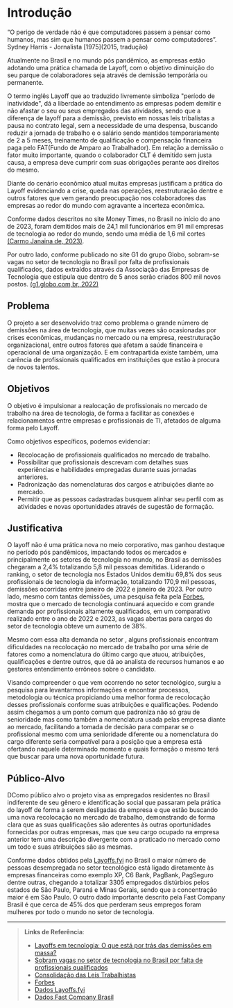 # Introdução

“O perigo de verdade não é que computadores passem a pensar como humanos, mas sim que humanos passem a pensar como computadores”. Sydney Harris - Jornalista [1975](2015, tradução)

Atualmente no Brasil e no mundo pós pandêmico, as empresas estão adotando uma prática chamada de Layoff, com o objetivo diminuição do seu parque de colaboradores seja através de demissão temporária ou permanente.

O termo inglês Layoff que ao traduzido livremente simboliza "período de inatividade", dá a liberdade ao entendimento as empresas podem demitir e não afastar o seu ou seus empregados das atividades, sendo que a diferença de layoff para a demissão, previsto em nossas leis tribalistas a pausa no contrato legal, sem a necessidade de uma despensa, buscando reduzir a jornada de trabalho e o salário sendo mantidos temporariamente de 2 a 5 meses, treinamento de qualificação e compensação financeira paga pelo FAT(Fundo de Amparo ao Trabalhador). Em relação a demissão o fator muito importante, quando o colaborador CLT é demitido sem justa causa, a empresa deve cumprir com suas obrigações perante aos direitos do mesmo. 

Diante do cenário econômico atual muitas empresas justificam a prática do Layoff evidenciando a crise, queda nas operações, reestruturação dentre e outros fatores que vem gerando preocupação nos colaboradores das empresas ao redor do mundo com agravante a incerteza econômica. 

Conforme dados descritos no site Money Times, no Brasil no início do ano de 2023, foram demitidos mais de 24,1 mil funcionários em 91 mil empresas de tecnologia ao redor do mundo, sendo uma média de 1,6 mil cortes [(Carmo Janaina de, 2023)](https://www.google.com/url?q=https://www.moneytimes.com.br/layoffs-em-tecnologia-o-que-esta-por-tras-das-demissoes-em-massa/&sa=D&source=docs&ust=1680144914932432&usg=AOvVaw2WL7p-4WDH1lwC2n-DEet7). 

Por outro lado, conforme publicado no site G1 do grupo Globo, sobram-se vagas no setor de tecnologia no Brasil por falta de profissionais qualificados, dados extraídos através da Associação das Empresas de Tecnologia que estipula que dentro de 5 anos serão criados 800 mil novos postos. [(g1.globo.com,br, 2022)](https://g1.globo.com/jornal-nacional/noticia/2022/09/29/sobram-vagas-no-setor-de-tecnologia-no-brasil-por-falta-de-profissionais-qualificados.ghtml)

## Problema
O projeto a ser desenvolvido traz como problema o grande número de demissões na área de tecnologia, que muitas vezes são ocasionadas por crises econômicas, mudanças no mercado ou na empresa, reestruturação organizacional, entre outros fatores que afetam a saúde financeira e operacional de uma organização. E em contrapartida existe também, uma carência de profissionais qualificados em instituições que estão à procura de novos talentos.

## Objetivos
O objetivo é impulsionar a realocação de profissionais no mercado de trabalho na área de tecnologia, de forma a facilitar as conexões e relacionamentos entre empresas e profissionais de TI, afetados de alguma forma pelo Layoff.

Como objetivos específicos, podemos evidenciar:
* Recolocação de profissionais qualificados no mercado de trabalho.
* Possibilitar que profissionais descrevam com detalhes suas experiências e habilidades empregadas durante suas jornadas anteriores.
* Padronização das nomenclaturas dos cargos e atribuições diante ao mercado.
* Permitir que as pessoas cadastradas busquem alinhar seu perfil com as atividades e novas oportunidades através de sugestão de formação. 

## Justificativa
O layoff não é uma prática nova no meio corporativo, mas ganhou destaque no período pós pandêmicos, impactando todos os mercados e principalmente os setores de tecnologia no mundo, no Brasil as demissões chegaram a 2,4% totalizando 5,8 mil pessoas demitidas. Liderando o ranking, o setor de tecnologia nos  Estados Unidos  demitiu 69,8% dos seus profissionais de tecnologia da informação, totalizando 170,9 mil pessoas, demissões ocorridas  entre janeiro de 2022 e janeiro de 2023. Por outro lado, mesmo com tantas demissões, uma pesquisa feita pela [Forbes](https://forbes.com.br/carreira/2023/01/mercado-tech-continua-aquecido-apesar-das-demissoes), mostra que o mercado de tecnologia continuará aquecido e com grande demanda por profissionais altamente qualificados, em um comparativo realizado entre o ano de 2022 e 2023, as vagas abertas para cargos do  setor de tecnologia obteve um aumento de 38%. 

Mesmo com essa alta demanda no setor , alguns profissionais encontram  dificuldades na recolocação no  mercado de trabalho por uma série de fatores como a nomenclatura do último cargo que atuou, atribuições, qualificações e dentre outros, que dá ao analista de recursos humanos e ao gestores entendimento errôneos sobre o candidato.

Visando compreender o que vem ocorrendo  no setor tecnológico, surgiu a pesquisa para levantarmos informações e encontrar processos, metodologia ou técnica propiciando uma melhor forma de recolocação desses profissionais conforme suas atribuições e qualificações. Podendo assim chegamos a um ponto comum que padroniza não só grau de senioridade mas como  também a nomenclatura usada pelas empresa diante ao mercado, facilitando a tomada de decisão para comparar se o profissional mesmo com uma senioridade diferente ou a nomenclatura do cargo diferente seria compatível para a posição que a empresa está ofertando naquele determinado momento e quais formação o mesmo terá que buscar para uma nova oportunidade futura. 

## Público-Alvo
DComo público alvo o projeto visa as empregados residentes no Brasil indiferente de seu gênero e identificação social que passaram pela prática do layoff de forma a serem desligadas da empresa e que estão buscando uma nova recolocação no mercado de trabalho, demonstrando de forma clara que as suas qualificações são aderentes às outras oportunidades fornecidas por outras empresas, mas que seu cargo ocupado na empresa anterior tem uma descrição divergente com a praticado no mercado como um todo e suas atribuições são as mesmas. 

Conforme dados obtidos pela [Layoffs.fyi](https://airtable.com/shrqYt5kSqMzHV9R5/tbl8c8kanuNB6bPYr?backgroundColor=green&viewControls=on) no Brasil o maior número de pessoas desempregada no setor tecnológico está ligado diretamente às empresas financeiras como exemplo XP, C6 Bank, PagBank, PagSeguro dentre outras, chegando a totalizar 3305 empregados distúrbios pelos estados de São Paulo, Paraná e Minas Gerais, sendo que a concentração maior é em São Paulo.  O outro dado importante descrito pela Fast Company Brasil é que cerca de 45% dos que perderam seus empregos foram mulheres por todo o mundo no setor de tecnologia.

---
> **Links de Referência**:
> - [Layoffs em tecnologia: O que está por trás das demissões em massa?](https://www.moneytimes.com.br/layoffs-em-tecnologia-o-que-esta-por-tras-das-demissoes-em-massa/)
> - [Sobram vagas no setor de tecnologia no Brasil por falta de profissionais qualificados](https://g1.globo.com/jornal-nacional/noticia/2022/09/29/sobram-vagas-no-setor-de-tecnologia-no-brasil-por-falta-de-profissionais-qualificados.ghtml)
> - [Consolidação das Leis Trabalhistas](https://www2.camara.leg.br/legin/fed/declei/1940-1949/decreto-lei-5452-1-maio-1943-415500-norma-pe.html)
> - [Forbes](https://forbes.com.br/carreira/2023/01/mercado-tech-continua-aquecido-apesar-das-demissoes)
> - [Dados Layoffs.fyi](https://airtable.com/shrqYt5kSqMzHV9R5/tbl8c8kanuNB6bPYr?backgroundColor=green&viewControls=on)
> - [Dados Fast Company Brasil](https://fastcompanybrasil.com/esg/demissoes-nas-big-techs-afetam-mais-mulheres-e-pessoas-negras/)